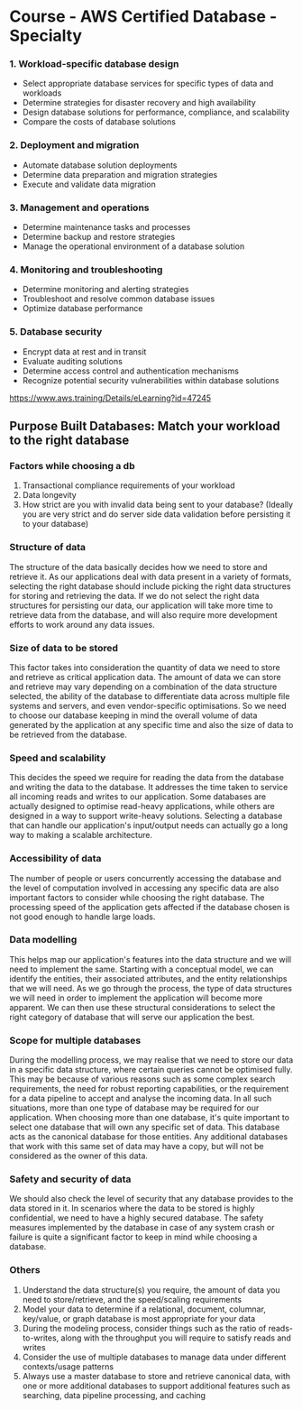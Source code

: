 # Course - AWS Certified Database - Specialty

### 1. Workload-specific database design

- Select appropriate database services for specific types of data and workloads
- Determine strategies for disaster recovery and high availability
- Design database solutions for performance, compliance, and scalability
- Compare the costs of database solutions

### 2. Deployment and migration

- Automate database solution deployments
- Determine data preparation and migration strategies
- Execute and validate data migration

### 3. Management and operations

- Determine maintenance tasks and processes
- Determine backup and restore strategies
- Manage the operational environment of a database solution

### 4. Monitoring and troubleshooting

- Determine monitoring and alerting strategies
- Troubleshoot and resolve common database issues
- Optimize database performance

### 5. Database security

- Encrypt data at rest and in transit
- Evaluate auditing solutions
- Determine access control and authentication mechanisms
- Recognize potential security vulnerabilities within database solutions

https://www.aws.training/Details/eLearning?id=47245

## Purpose Built Databases: Match your workload to the right database

### Factors while choosing a db

1. Transactional compliance requirements of your workload
2. Data longevity
3. How strict are you with invalid data being sent to your database? (Ideally you are very strict and do server side data validation before persisting it to your database)

### Structure of data

The structure of the data basically decides how we need to store and retrieve it. As our applications deal with data present in a variety of formats, selecting the right database should include picking the right data structures for storing and retrieving the data. If we do not select the right data structures for persisting our data, our application will take more time to retrieve data from the database, and will also require more development efforts to work around any data issues.

### Size of data to be stored

This factor takes into consideration the quantity of data we need to store and retrieve as critical application data. The amount of data we can store and retrieve may vary depending on a combination of the data structure selected, the ability of the database to differentiate data across multiple file systems and servers, and even vendor-specific optimisations. So we need to choose our database keeping in mind the overall volume of data generated by the application at any specific time and also the size of data to be retrieved from the database.

### Speed and scalability

This decides the speed we require for reading the data from the database and writing the data to the database. It addresses the time taken to service all incoming reads and writes to our application. Some databases are actually designed to optimise read-heavy applications, while others are designed in a way to support write-heavy solutions. Selecting a database that can handle our application's input/output needs can actually go a long way to making a scalable architecture.

### Accessibility of data

The number of people or users concurrently accessing the database and the level of computation involved in accessing any specific data are also important factors to consider while choosing the right database. The processing speed of the application gets affected if the database chosen is not good enough to handle large loads.

### Data modelling

This helps map our application's features into the data structure and we will need to implement the same. Starting with a conceptual model, we can identify the entities, their associated attributes, and the entity relationships that we will need. As we go through the process, the type of data structures we will need in order to implement the application will become more apparent. We can then use these structural considerations to select the right category of database that will serve our application the best.

### Scope for multiple databases

During the modelling process, we may realise that we need to store our data in a specific data structure, where certain queries cannot be optimised fully. This may be because of various reasons such as some complex search requirements, the need for robust reporting capabilities, or the requirement for a data pipeline to accept and analyse the incoming data. In all such situations, more than one type of database may be required for our application. When choosing more than one database, it's quite important to select one database that will own any specific set of data. This database acts as the canonical database for those entities. Any additional databases that work with this same set of data may have a copy, but will not be considered as the owner of this data.

### Safety and security of data

We should also check the level of security that any database provides to the data stored in it. In scenarios where the data to be stored is highly confidential, we need to have a highly secured database. The safety measures implemented by the database in case of any system crash or failure is quite a significant factor to keep in mind while choosing a database.

### Others

1. Understand the data structure(s) you require, the amount of data you need to store/retrieve, and the speed/scaling requirements
2. Model your data to determine if a relational, document, columnar, key/value, or graph database is most appropriate for your data
3. During the modeling process, consider things such as the ratio of reads-to-writes, along with the throughput you will require to satisfy reads and writes
4. Consider the use of multiple databases to manage data under different contexts/usage patterns
5. Always use a master database to store and retrieve canonical data, with one or more additional databases to support additional features such as searching, data pipeline processing, and caching
